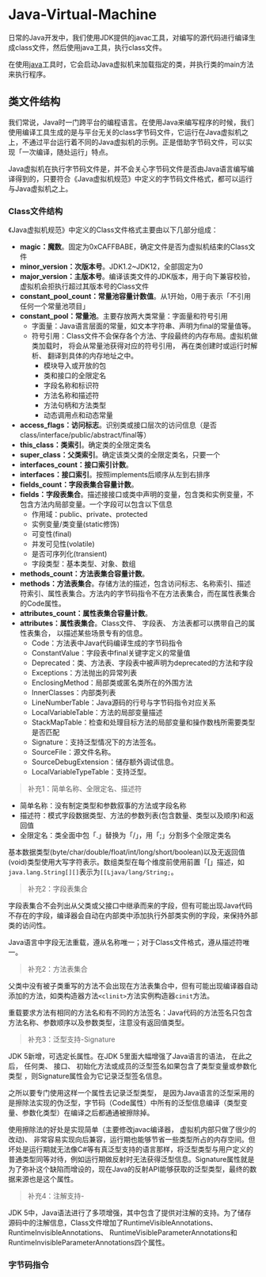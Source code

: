 # Java-Virtual-Machine

日常的Java开发中，我们使用JDK提供的javac工具，对编写的源代码进行编译生成class文件，然后使用java工具，执行class文件。

在使用[java](https://docs.oracle.com/en/java/javase/13/docs/specs/man/java.html)工具时，它会启动Java虚拟机来加载指定的类，并执行类的main方法来执行程序。

## 类文件结构

我们常说，Java时一门跨平台的编程语言。在使用Java来编写程序的时候，我们使用编译工具生成的是与平台无关的class字节码文件，它运行在Java虚拟机之上，不通过平台运行着不同的Java虚拟机的示例。正是借助字节码文件，可以实现「一次编译，随处运行」特点。

Java虚拟机在执行字节码文件是，并不会关心字节码文件是否由Java语言编写编译得到的，只要符合《Java虚拟机规范》中定义的字节码文件格式，都可以运行与Java虚拟机之上。

### Class文件结构

《Java虚拟机规范》中定义的Class文件格式主要由以下几部分组成：

+ **magic：魔数**。固定为0xCAFFBABE，确定文件是否为虚拟机结束的Class文件
+ **minor_version：次版本号**。JDK1.2~JDK12，全部固定为0
+ **major_version：主版本号**。编译该类文件的JDK版本，用于向下兼容校验，虚拟机会拒执行超过其版本号的Class文件
+ **constant_pool_count：常量池容量计数值**。从1开始，0用于表示「不引用任何一个常量池项目」
+ **constant_pool：常量池**。主要存放两大类常量：字面量和符号引用
  + 字面量：Java语言层面的常量，如文本字符串、声明为final的常量值等。
  + 符号引用：Class文件不会保存各个方法、字段最终的内存布局。虚拟机做类加载时， 将会从常量池获得对应的符号引用， 再在类创建时或运行时解析、 翻译到具体的内存地址之中。
    + 模块导入或开放的包
    + 类和接口的全限定名
    + 字段名称和标识符
    + 方法名称和描述符
    + 方法句柄和方法类型
    + 动态调用点和动态常量
+ **access_flags：访问标志**。识别类或接口层次的访问信息（是否class/interface/public/abstract/final等）
+ **this_class：类索引**。确定类的全限定类名
+ **super_class：父类索引**。确定该类父类的全限定类名，只要一个
+ **interfaces_count：接口索引计数**。
+ **interfaces：接口索引**。按照implements后顺序从左到右排序
+ **fields_count：字段表集合容量计数**。
+ **fields：字段表集合**。描述接接口或类中声明的变量，包含类和实例变量，不包含方法内局部变量。一个字段可以包含以下信息
  + 作用域：public、private、protected
  + 实例变量/类变量(static修饰)
  + 可变性(final)
  + 并发可见性(volatile)
  + 是否可序列化(transient)
  + 字段类型：基本类型、对象、数组
+ **methods_count：方法表集合容量计数**。
+ **methods：方法表集合**。存储方法的描述，包含访问标志、名称索引、描述符索引、属性表集合。方法内的字节码指令不在方法表集合，而在属性表集合的Code属性。
+ **attributes_count：属性表集合容量计数**。
+ **attributes：属性表集合**。Class文件、 字段表、 方法表都可以携带自己的属性表集合， 以描述某些场景专有的信息。
  + Code：方法表中Java代码编译生成的字节码指令
  + ConstantValue：字段表中final关键字定义的常量值
  + Deprecated：类、方法表、字段表中被声明为deprecated的方法和字段
  + Exceptions：方法抛出的异常列表
  + EnclosingMethod：局部类或匿名类所在的外围方法
  + InnerClasses：内部类列表
  + LineNumberTable：Java源码的行号与字节码指令对应关系
  + LocalVariableTable：方法的局部变量描述
  + StackMapTable：检查和处理目标方法的局部变量和操作数栈所需要类型是否匹配
  + Signature：支持泛型情况下的方法签名。
  + SourceFile：源文件名称。
  + SourceDebugExtension：储存额外调试信息。
  + LocalVariableTypeTable：支持泛型。

> 补充1：简单名称、全限定名、描述符

+ 简单名称：没有制定类型和参数叙事的方法或字段名称
+ 描述符：模式字段数据类型、方法的参数列表(包含数量、类型以及顺序)和返回值
+ 全限定名：类全面中包「.」替换为「/」，用「;」分割多个全限定类名

基本数据类型(byte/char/double/float/int/long/short/boolean)以及无返回值(void)类型使用大写字符表示。数组类型在每个维度前使用前置「[」描述，如`java.lang.String[][]`表示为`[[Ljava/lang/String;`。

> 补充2：字段表集合

字段表集合不会列出从父类或父接口中继承而来的字段，但有可能出现Java代码不存在的字段，编译器会自动在内部类中添加执行外部类实例的字段，来保持外部类的访问性。

Java语言中字段无法重载，遵从名称唯一；对于Class文件格式，遵从描述符唯一。

> 补充2：方法表集合

父类中没有被子类重写的方法不会出现在方法表集合中，但有可能出现编译器自动添加的方法，如类构造器方法`<clinit>`方法实例构造器`cinit`方法。

重载要求方法有相同的方法名和有不同的方法签名：Java代码的方法签名只包含方法名称、参数顺序以及参数类型，注意没有返回值类型。

> 补充3：泛型支持-Signature

JDK 5新增，可选定长属性。在JDK 5里面大幅增强了Java语言的语法， 在此之后， 任何类、 接口、 初始化方法或成员的泛型签名如果包含了类型变量或参数化类型 ，则Signature属性会为它记录泛型签名信息。

之所以要专门使用这样一个属性去记录泛型类型， 是因为Java语言的泛型采用的是擦除法实现的伪泛型，字节码（Code属性）中所有的泛型信息编译（类型变量、参数化类型）在编译之后都通通被擦除掉。

使用擦除法的好处是实现简单（主要修改javac编译器， 虚拟机内部只做了很少的改动)、 非常容易实现向后兼容，运行期也能够节省一些类型所占的内存空间。但坏处是运行期就无法像C#等有真泛型支持的语言那样，将泛型类型与用户定义的普通类型同等对待，例如运行期做反射时无法获得泛型信息。Signature属性就是为了弥补这个缺陷而增设的，现在Java的反射API能够获取的泛型类型，最终的数据来源也是这个属性。 

> 补充4：注解支持-

JDK 5中，Java语法进行了多项增强，其中包含了提供对注解的支持。为了储存源码中的注解信息，Class文件增加了RuntimeVisibleAnnotations、RuntimeInvisibleAnnotations、 RuntimeVisibleParameterAnnotations和RuntimeInvisibleParameterAnnotations四个属性。

### 字节码指令





